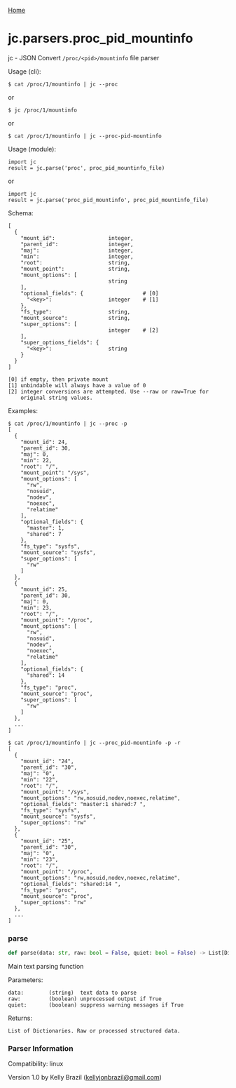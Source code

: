 [Home](https://kellyjonbrazil.github.io/jc/)
<a id="jc.parsers.proc_pid_mountinfo"></a>

# jc.parsers.proc\_pid\_mountinfo

jc - JSON Convert `/proc/<pid>/mountinfo` file parser

Usage (cli):

    $ cat /proc/1/mountinfo | jc --proc

or

    $ jc /proc/1/mountinfo

or

    $ cat /proc/1/mountinfo | jc --proc-pid-mountinfo

Usage (module):

    import jc
    result = jc.parse('proc', proc_pid_mountinfo_file)

or

    import jc
    result = jc.parse('proc_pid_mountinfo', proc_pid_mountinfo_file)

Schema:

    [
      {
        "mount_id":                 integer,
        "parent_id":                integer,
        "maj":                      integer,
        "min":                      integer,
        "root":                     string,
        "mount_point":              string,
        "mount_options": [
                                    string
        ],
        "optional_fields": {                   # [0]
          "<key>":                  integer    # [1]
        },
        "fs_type":                  string,
        "mount_source":             string,
        "super_options": [
                                    integer    # [2]
        ],
        "super_options_fields": {
          "<key>":                  string
        }
      }
    ]

    [0] if empty, then private mount
    [1] unbindable will always have a value of 0
    [2] integer conversions are attempted. Use --raw or raw=True for
        original string values.

Examples:

    $ cat /proc/1/mountinfo | jc --proc -p
    [
      {
        "mount_id": 24,
        "parent_id": 30,
        "maj": 0,
        "min": 22,
        "root": "/",
        "mount_point": "/sys",
        "mount_options": [
          "rw",
          "nosuid",
          "nodev",
          "noexec",
          "relatime"
        ],
        "optional_fields": {
          "master": 1,
          "shared": 7
        },
        "fs_type": "sysfs",
        "mount_source": "sysfs",
        "super_options": [
          "rw"
        ]
      },
      {
        "mount_id": 25,
        "parent_id": 30,
        "maj": 0,
        "min": 23,
        "root": "/",
        "mount_point": "/proc",
        "mount_options": [
          "rw",
          "nosuid",
          "nodev",
          "noexec",
          "relatime"
        ],
        "optional_fields": {
          "shared": 14
        },
        "fs_type": "proc",
        "mount_source": "proc",
        "super_options": [
          "rw"
        ]
      },
      ...
    ]

    $ cat /proc/1/mountinfo | jc --proc_pid-mountinfo -p -r
    [
      {
        "mount_id": "24",
        "parent_id": "30",
        "maj": "0",
        "min": "22",
        "root": "/",
        "mount_point": "/sys",
        "mount_options": "rw,nosuid,nodev,noexec,relatime",
        "optional_fields": "master:1 shared:7 ",
        "fs_type": "sysfs",
        "mount_source": "sysfs",
        "super_options": "rw"
      },
      {
        "mount_id": "25",
        "parent_id": "30",
        "maj": "0",
        "min": "23",
        "root": "/",
        "mount_point": "/proc",
        "mount_options": "rw,nosuid,nodev,noexec,relatime",
        "optional_fields": "shared:14 ",
        "fs_type": "proc",
        "mount_source": "proc",
        "super_options": "rw"
      },
      ...
    ]

<a id="jc.parsers.proc_pid_mountinfo.parse"></a>

### parse

```python
def parse(data: str, raw: bool = False, quiet: bool = False) -> List[Dict]
```

Main text parsing function

Parameters:

    data:        (string)  text data to parse
    raw:         (boolean) unprocessed output if True
    quiet:       (boolean) suppress warning messages if True

Returns:

    List of Dictionaries. Raw or processed structured data.

### Parser Information
Compatibility:  linux

Version 1.0 by Kelly Brazil (kellyjonbrazil@gmail.com)
